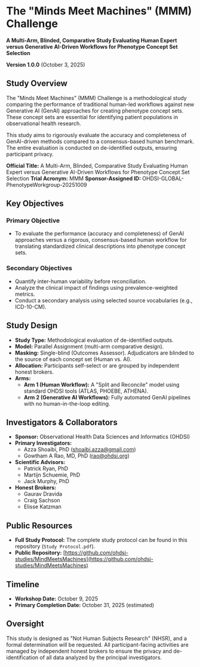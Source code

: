 # The "Minds Meet Machines" (MMM) Challenge

**A Multi-Arm, Blinded, Comparative Study Evaluating Human Expert versus Generative AI-Driven Workflows for Phenotype Concept Set Selection**

**Version 1.0.0** (October 3, 2025)

## Study Overview

The "Minds Meet Machines" (MMM) Challenge is a methodological study comparing the performance of traditional human-led workflows against new Generative AI (GenAI) approaches for creating phenotype concept sets. These concept sets are essential for identifying patient populations in observational health research.

This study aims to rigorously evaluate the accuracy and completeness of GenAI-driven methods compared to a consensus-based human benchmark. The entire evaluation is conducted on de-identified outputs, ensuring participant privacy.

**Official Title:** A Multi-Arm, Blinded, Comparative Study Evaluating Human Expert versus Generative AI-Driven Workflows for Phenotype Concept Set Selection
**Trial Acronym:** MMM
**Sponsor-Assigned ID:** OHDSI-GLOBAL-PhenotypeWorkgroup-20251009

## Key Objectives

### Primary Objective
- To evaluate the performance (accuracy and completeness) of GenAI approaches versus a rigorous, consensus-based human workflow for translating standardized clinical descriptions into phenotype concept sets.

### Secondary Objectives
- Quantify inter-human variability before reconciliation.
- Analyze the clinical impact of findings using prevalence-weighted metrics.
- Conduct a secondary analysis using selected source vocabularies (e.g., ICD-10-CM).

## Study Design

- **Study Type:** Methodological evaluation of de-identified outputs.
- **Model:** Parallel Assignment (multi-arm comparative design).
- **Masking:** Single-blind (Outcomes Assessor). Adjudicators are blinded to the source of each concept set (Human vs. AI).
- **Allocation:** Participants self-select or are grouped by independent honest brokers.
- **Arms:**
    - **Arm 1 (Human Workflow):** A "Split and Reconcile" model using standard OHDSI tools (ATLAS, PHOEBE, ATHENA).
    - **Arm 2 (Generative AI Workflows):** Fully automated GenAI pipelines with no human-in-the-loop editing.

## Investigators & Collaborators

- **Sponsor:** Observational Health Data Sciences and Informatics (OHDSI)
- **Primary Investigators:**
    - Azza Shoaibi, PhD (shoaibi.azza@gmail.com)
    - Gowtham A Rao, MD, PhD (rao@ohdsi.org)
- **Scientific Advisors:**
    - Patrick Ryan, PhD
    - Martijn Schuemie, PhD
    - Jack Murphy, PhD
- **Honest Brokers:**
    - Gaurav Dravida
    - Craig Sachson
    - Elisse Katzman

## Public Resources

- **Full Study Protocol:** The complete study protocol can be found in this repository (`Study Protocol.pdf`).
- **Public Repository:** [https://github.com/ohdsi-studies/MindMeetsMachines](https://github.com/ohdsi-studies/MindMeetsMachines)

## Timeline

- **Workshop Date:** October 9, 2025
- **Primary Completion Date:** October 31, 2025 (estimated)

## Oversight

This study is designed as "Not Human Subjects Research" (NHSR), and a formal determination will be requested. All participant-facing activities are managed by independent honest brokers to ensure the privacy and de-identification of all data analyzed by the principal investigators.